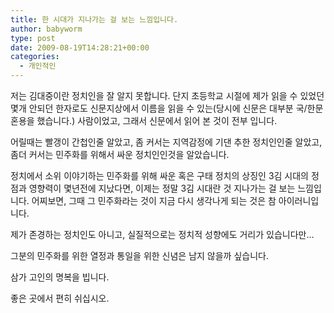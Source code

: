 ```yaml
---
title: 한 시대가 지나가는 걸 보는 느낌입니다.
author: babyworm
type: post
date: 2009-08-19T14:28:21+00:00
categories:
  - 개인적인
---
```

저는 김대중이란 정치인을 잘 알지 못합니다. 단지 초등학교 시절에 제가 읽을 수 있었던 몇개 안되던 한자로도 신문지상에서 이름을 읽을 수 있는(당시에 신문은 대부분 국/한문 혼용을 했습니다.) 사람이었고, 그래서 신문에서 읽어 본 것이 전부 입니다. 

어릴때는 빨갱이 간첩인줄 알았고, 좀 커서는 지역감정에 기댄 추한 정치인인줄 알았고, 좀더 커서는 민주화를 위해서 싸운 정치인인것을 알았습니다.

정치에서 소위 이야기하는 민주화를 위해 싸운 혹은 구태 정치의 상징인 3김 시대의 정점과 영향력이 몇년전에 지났다면, 이제는 정말 3김 시대란 것 지나가는 걸 보는 느낌입니다. 어찌보면, 그때 그 민주화라는 것이 지금 다시 생각나게 되는 것은 참 아이러니입니다.

제가 존경하는 정치인도 아니고, 실질적으로는 정치적 성향에도 거리가 있습니다만…

그분의 민주화를 위한 열정과 통일을 위한 신념은 남지 않을까 싶습니다.

삼가 고인의 명복을 빕니다.

좋은 곳에서 편히 쉬십시오.
